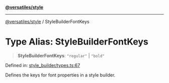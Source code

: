 [**@versatiles/style**](../README.md)

***

[@versatiles/style](../globals.md) / StyleBuilderFontKeys

# Type Alias: StyleBuilderFontKeys

> **StyleBuilderFontKeys**: `"regular"` \| `"bold"`

Defined in: [style\_builder/types.ts:67](https://github.com/versatiles-org/versatiles-style/blob/main/src/style_builder/types.ts#L67)

Defines the keys for font properties in a style builder.
